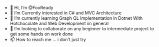 - 👋 Hi, I’m @FooReady
- 👀 I’m Currently interested in C# and MVC Architecture 
- 🌱 I’m currently learning Graph QL Implementation in Dotnet With Hotchocolate and Web Development iin general
- 💞️ I’m looking to collaborate on any beginner to intermediate project to get some hands on work done
- 📫 How to reach me ... i don't just try


